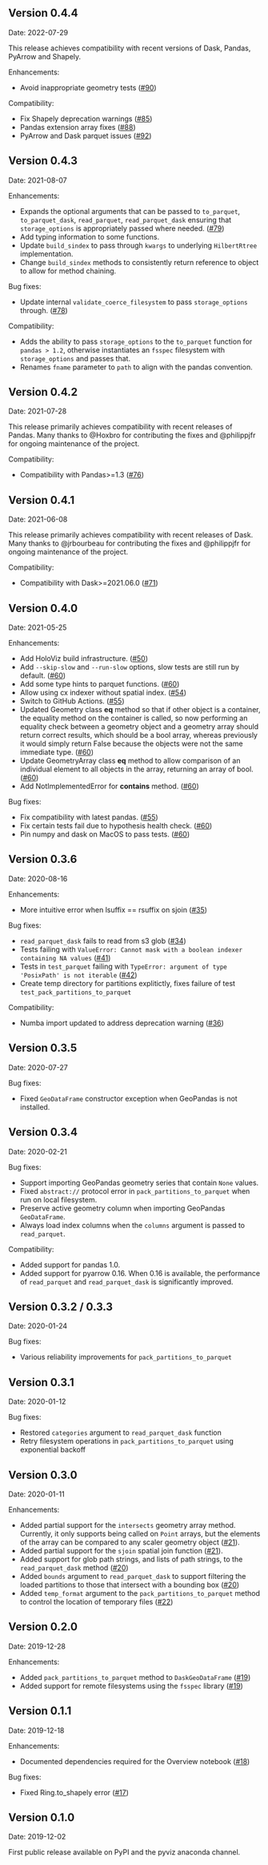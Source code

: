 ## Version 0.4.4

Date: 2022-07-29

This release achieves compatibility with recent versions of Dask, Pandas, PyArrow and Shapely.

Enhancements:

- Avoid inappropriate geometry tests ([#90](https://github.com/holoviz/spatialpandas/pull/90))

Compatibility:

- Fix Shapely deprecation warnings ([#85](https://github.com/holoviz/spatialpandas/pull/85))
- Pandas extension array fixes ([#88](https://github.com/holoviz/spatialpandas/pull/88))
- PyArrow and Dask parquet issues ([#92](https://github.com/holoviz/spatialpandas/pull/92))

## Version 0.4.3

Date: 2021-08-07

Enhancements:

- Expands the optional arguments that can be passed to `to_parquet`, `to_parquet_dask`, `read_parquet`, `read_parquet_dask` ensuring that `storage_options` is appropriately passed where needed.  ([#79](https://github.com/holoviz/spatialpandas/pull/79))
- Add typing information to some functions.
- Update `build_sindex` to pass through `kwargs` to underlying `HilbertRtree` implementation.
- Change `build_sindex` methods to consistently return reference to object to allow for method chaining.

Bug fixes:

- Update internal `validate_coerce_filesystem` to pass `storage_options` through. ([#78](https://github.com/holoviz/spatialpandas/pull/78))

Compatibility:

- Adds the ability to pass `storage_options` to the `to_parquet` function for `pandas > 1.2`, otherwise instantiates an `fsspec` filesystem with `storage_options` and passes that.
- Renames `fname` parameter to `path` to align with the pandas convention.


## Version 0.4.2

Date: 2021-07-28

This release primarily achieves compatibility with recent releases of Pandas. Many thanks to @Hoxbro for contributing the fixes and @philippjfr for ongoing maintenance of the project.

Compatibility:

- Compatibility with Pandas>=1.3 ([#76](https://github.com/holoviz/spatialpandas/pull/76))


## Version 0.4.1

Date: 2021-06-08

This release primarily achieves compatibility with recent releases of Dask. Many thanks to @jrbourbeau for contributing the fixes and @philippjfr for ongoing maintenance of the project.

Compatibility:

- Compatibility with Dask>=2021.06.0 ([#71](https://github.com/holoviz/spatialpandas/pull/71))


## Version 0.4.0

Date: 2021-05-25

Enhancements:

 - Add HoloViz build infrastructure. ([#50](https://github.com/holoviz/spatialpandas/pull/50))
 - Add `--skip-slow` and `--run-slow` options, slow tests are still run by default. ([#60](https://github.com/holoviz/spatialpandas/pull/60))
 - Add some type hints to parquet functions. ([#60](https://github.com/holoviz/spatialpandas/pull/60))
 - Allow using cx indexer without spatial index. ([#54](https://github.com/holoviz/spatialpandas/pull/54))
 - Switch to GitHub Actions. ([#55](https://github.com/holoviz/spatialpandas/pull/55))
 - Updated Geometry class __eq__ method so that if other object is a container, the equality method on the container is called, so now performing an equality check between a geometry object and a geometry array should return correct results, which should be a bool array, whereas previously it would simply return False because the objects were not the same immediate type. ([#60](https://github.com/holoviz/spatialpandas/pull/60))
 - Update GeometryArray class __eq__ method to allow comparison of an individual element to all objects in the array, returning an array of bool. ([#60](https://github.com/holoviz/spatialpandas/pull/60))
 - Add NotImplementedError for __contains__ method. ([#60](https://github.com/holoviz/spatialpandas/pull/60))

Bug fixes:

 - Fix compatibility with latest pandas. ([#55](https://github.com/holoviz/spatialpandas/pull/55))
 - Fix certain tests fail due to hypothesis health check. ([#60](https://github.com/holoviz/spatialpandas/pull/60))
 - Pin numpy and dask on MacOS to pass tests. ([#60](https://github.com/holoviz/spatialpandas/pull/60))


## Version 0.3.6

Date: 2020-08-16

Enhancements:

 - More intuitive error when lsuffix == rsuffix on sjoin ([#35](https://github.com/holoviz/spatialpandas/issues/35))

Bug fixes:

 - `read_parquet_dask` fails to read from s3 glob ([#34](https://github.com/holoviz/spatialpandas/issues/34))
 - Tests failing with `ValueError: Cannot mask with a boolean indexer containing NA values` ([#41](https://github.com/holoviz/spatialpandas/issues/41))
 - Tests in `test_parquet` failing with `TypeError: argument of type 'PosixPath' is not iterable` ([#42](https://github.com/holoviz/spatialpandas/issues/42))
 - Create temp directory for partitions explitictly, fixes failure of test `test_pack_partitions_to_parquet`

Compatibility:

 - Numba import updated to address deprecation warning ([#36](https://github.com/holoviz/spatialpandas/issues/36))


## Version 0.3.5

Date: 2020-07-27

Bug fixes:

 - Fixed `GeoDataFrame` constructor exception when GeoPandas is not installed.


## Version 0.3.4

Date: 2020-02-21

Bug fixes:

 - Support importing GeoPandas geometry series that contain `None` values.
 - Fixed `abstract://` protocol error in `pack_partitions_to_parquet` when run on
 local filesystem.
 - Preserve active geometry column when importing GeoPandas `GeoDataFrame`.
 - Always load index columns when the `columns` argument is passed to `read_parquet`.

Compatibility:

 - Added support for pandas 1.0.
 - Added support for pyarrow 0.16. When 0.16 is available, the performance of
 `read_parquet` and `read_parquet_dask` is significantly improved.


## Version 0.3.2 / 0.3.3

Date: 2020-01-24

Bug fixes:

 - Various reliability improvements for `pack_partitions_to_parquet`


## Version 0.3.1

Date: 2020-01-12

Bug fixes:

 - Restored `categories` argument to `read_parquet_dask` function
 - Retry filesystem operations in `pack_partitions_to_parquet` using exponential backoff


## Version 0.3.0

Date: 2020-01-11

Enhancements:

 - Added partial support for the `intersects` geometry array method. Currently, it only
 supports being called on `Point` arrays, but the elements of the array can be compared to any scaler geometry object ([#21](https://github.com/holoviz/spatialpandas/pull/21)).
 - Added partial support for the `sjoin` spatial join function ([#21](https://github.com/holoviz/spatialpandas/pull/21)).
 - Added support for glob path strings, and lists of path strings, to the `read_parquet_dask` method ([#20](https://github.com/holoviz/spatialpandas/pull/20))
 - Added `bounds` argument to `read_parquet_dask` to support filtering the loaded partitions to those that intersect with a bounding box ([#20](https://github.com/holoviz/spatialpandas/pull/20))
 - Added `temp_format` argument to the `pack_partitions_to_parquet` method to control the location of temporary files ([#22](https://github.com/holoviz/spatialpandas/pull/22))


## Version 0.2.0

Date: 2019-12-28

Enhancements:

 - Added `pack_partitions_to_parquet` method to `DaskGeoDataFrame` ([#19](https://github.com/holoviz/spatialpandas/pull/19))
 - Added support for remote filesystems using the `fsspec` library ([#19](https://github.com/holoviz/spatialpandas/pull/19))


## Version 0.1.1

Date: 2019-12-18

Enhancements:

 - Documented dependencies required for the Overview notebook ([#18](https://github.com/holoviz/spatialpandas/pull/18))

Bug fixes:

 - Fixed Ring.to_shapely error ([#17](https://github.com/holoviz/spatialpandas/pull/17))


## Version 0.1.0

Date: 2019-12-02

First public release available on PyPI and the pyviz anaconda channel.
